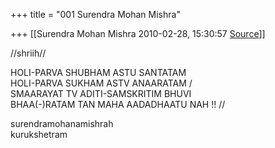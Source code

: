 +++
title = "001 Surendra Mohan Mishra"

+++
[[Surendra Mohan Mishra	2010-02-28, 15:30:57 [Source](https://groups.google.com/g/bvparishat/c/xmPIzkft744)]]



//shriih//

HOLI-PARVA SHUBHAM ASTU SANTATAM  
HOLI-PARVA SUKHAM ASTV ANAARATAM /  
SMAARAYAT TV ADITI-SAMSKRITIM BHUVI  
BHAA(-)RATAM TAN MAHA AADADHAATU NAH !! //

surendramohanamishrah  
kurukshetram  

